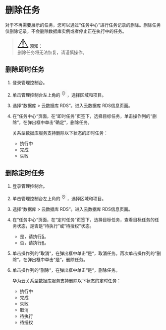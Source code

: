 # 删除任务<a name="rds_sqlserver_task_0002"></a>

对于不再需要展示的任务，您可以通过“任务中心”进行任务记录的删除。删除任务仅删除记录，不会删除数据库实例或者停止正在执行中的任务。

>![](public_sys-resources/icon-notice.gif) **须知：**   
>删除任务将无法恢复，请谨慎操作。  

## 删除即时任务<a name="rds_task_0002_section0211819123318"></a>

1.  登录管理控制台。
2.  单击管理控制台左上角的![](figures/Region灰色图标.png)，选择区域和项目。
3.  选择“数据库  \>  云数据库 RDS“。进入云数据库 RDS信息页面。
4.  在“任务中心“页面，在“即时任务”页签下，选择目标任务，单击操作列的“删除“，在弹出框中单击“确定“，删除任务。

    关系型数据库服务支持删除以下状态的即时任务：

    -   执行中
    -   完成
    -   失败


## 删除定时任务<a name="rds_task_0002_section16771134175411"></a>

1.  登录管理控制台。
2.  单击管理控制台左上角的![](figures/Region灰色图标.png)，选择区域和项目。
3.  选择“数据库  \>  云数据库 RDS“。进入云数据库 RDS信息页面。
4.  在“任务中心“页面，在“定时任务”页签下，选择目标任务，查看目标任务的任务状态，是否是“待执行”或“待授权”状态。
    -   是，请执行[5](#rds_task_0002_li1292524805)。
    -   否，请执行[6](#rds_task_0002_li1922645916559)。

5.  <a name="rds_task_0002_li1292524805"></a>单击操作列的“取消“，在弹出框中单击“是“，取消任务。再次单击操作列的“删除“，在弹出框中单击“是“，删除任务。
6.  <a name="rds_task_0002_li1922645916559"></a>单击操作列的“删除“，在弹出框中单击“是“，删除任务。

    华为云关系型数据库服务支持删除以下状态的定时任务：

    -   执行中
    -   完成
    -   失败
    -   取消
    -   待执行
    -   待授权


